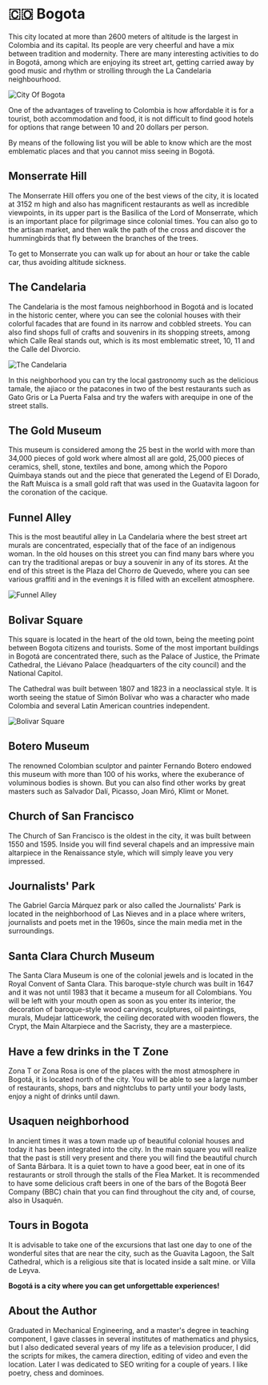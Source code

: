 # 🇨🇴 Bogota

This city located at more than 2600 meters of altitude is the largest in Colombia and its capital. Its people are very cheerful and have a mix between tradition and modernity. There are many interesting activities to do in Bogotá, among which are enjoying its street art, getting carried away by good music and rhythm or strolling through the La Candelaria neighbourhood.

![City Of Bogota](_static/images/bogota/1.jpg)

One of the advantages of traveling to Colombia is how affordable it is for a tourist, both accommodation and food, it is not difficult to find good hotels for options that range between 10 and 20 dollars per person.

By means of the following list you will be able to know which are the most emblematic places and that you cannot miss seeing in Bogotá.

## Monserrate Hill

The Monserrate Hill offers you one of the best views of the city, it is located at 3152 m high and also has magnificent restaurants as well as incredible viewpoints, in its upper part is the Basilica of the Lord of Monserrate, which is an important place for pilgrimage since colonial times. You can also go to the artisan market, and then walk the path of the cross and discover the hummingbirds that fly between the branches of the trees.

To get to Monserrate you can walk up for about an hour or take the cable car, thus avoiding altitude sickness.

## The Candelaria

The Candelaria is the most famous neighborhood in Bogotá and is located in the historic center, where you can see the colonial houses with their colorful facades that are found in its narrow and cobbled streets. You can also find shops full of crafts and souvenirs in its shopping streets, among which Calle Real stands out, which is its most emblematic street, 10, 11 and the Calle del Divorcio.

![The Candelaria](_static/images/bogota/2.jpg)

In this neighborhood you can try the local gastronomy such as the delicious tamale, the ajiaco or the patacones in two of the best restaurants such as Gato Gris or La Puerta Falsa and try the wafers with arequipe in one of the street stalls.

## The Gold Museum

This museum is considered among the 25 best in the world with more than 34,000 pieces of gold work where almost all are gold, 25,000 pieces of ceramics, shell, stone, textiles and bone, among which the Poporo Quimbaya stands out and the piece that generated the Legend of El Dorado, the Raft Muisca is a small gold raft that was used in the Guatavita lagoon for the coronation of the cacique.

## Funnel Alley

This is the most beautiful alley in La Candelaria where the best street art murals are concentrated, especially that of the face of an indigenous woman. In the old houses on this street you can find many bars where you can try the traditional arepas or buy a souvenir in any of its stores. At the end of this street is the Plaza del Chorro de Quevedo, where you can see various graffiti and in the evenings it is filled with an excellent atmosphere.

![Funnel Alley](_static/images/bogota/3.jpg)

## Bolivar Square

This square is located in the heart of the old town, being the meeting point between Bogota citizens and tourists. Some of the most important buildings in Bogotá are concentrated there, such as the Palace of Justice, the Primate Cathedral, the Liévano Palace (headquarters of the city council) and the National Capitol.

The Cathedral was built between 1807 and 1823 in a neoclassical style. It is worth seeing the statue of Simón Bolívar who was a character who made Colombia and several Latin American countries independent.

![Bolivar Square](_static/images/bogota/4.jpg)

## Botero Museum

The renowned Colombian sculptor and painter Fernando Botero endowed this museum with more than 100 of his works, where the exuberance of voluminous bodies is shown. But you can also find other works by great masters such as Salvador Dalí, Picasso, Joan Miró, Klimt or Monet.

## Church of San Francisco

The Church of San Francisco is the oldest in the city, it was built between 1550 and 1595. Inside you will find several chapels and an impressive main altarpiece in the Renaissance style, which will simply leave you very impressed.

## Journalists' Park

The Gabriel García Márquez park or also called the Journalists' Park is located in the neighborhood of Las Nieves and in a place where writers, journalists and poets met in the 1960s, since the main media met in the surroundings.

## Santa Clara Church Museum

The Santa Clara Museum is one of the colonial jewels and is located in the Royal Convent of Santa Clara. This baroque-style church was built in 1647 and it was not until 1983 that it became a museum for all Colombians. You will be left with your mouth open as soon as you enter its interior, the decoration of baroque-style wood carvings, sculptures, oil paintings, murals, Mudejar latticework, the ceiling decorated with wooden flowers, the Crypt, the Main Altarpiece and the Sacristy, they are a masterpiece.

## Have a few drinks in the T Zone

Zona T or Zona Rosa is one of the places with the most atmosphere in Bogotá, it is located north of the city. You will be able to see a large number of restaurants, shops, bars and nightclubs to party until your body lasts, enjoy a night of drinks until dawn.

## Usaquen neighborhood

In ancient times it was a town made up of beautiful colonial houses and today it has been integrated into the city. In the main square you will realize that the past is still very present and there you will find the beautiful church of Santa Bárbara. It is a quiet town to have a good beer, eat in one of its restaurants or stroll through the stalls of the Flea Market. It is recommended to have some delicious craft beers in one of the bars of the Bogotá Beer Company (BBC) chain that you can find throughout the city and, of course, also in Usaquén.

## Tours in Bogota

It is advisable to take one of the excursions that last one day to one of the wonderful sites that are near the city, such as the Guavita Lagoon, the Salt Cathedral, which is a religious site that is located inside a salt mine. or Villa de Leyva.

**Bogotá is a city where you can get unforgettable experiences!**

## About the Author

Graduated in Mechanical Engineering, and a master's degree in teaching
component, I gave classes in several institutes of mathematics and physics, but
I also dedicated several years of my life as a television producer, I did the
scripts for mikes, the camera direction, editing of video and even the location.
Later I was dedicated to SEO writing for a couple of years. I like poetry, chess
and dominoes.